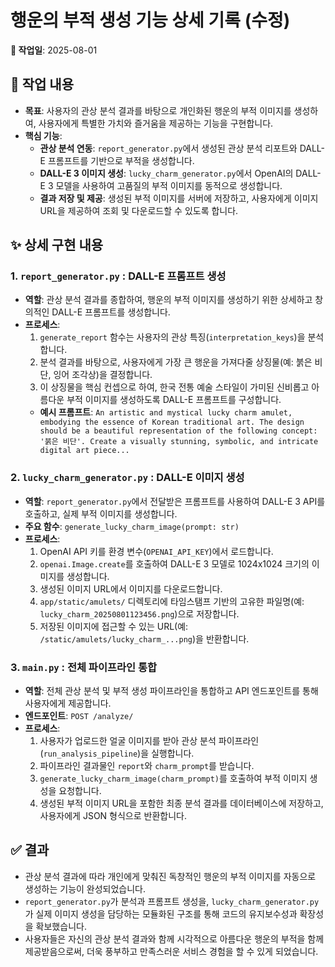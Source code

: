 # 행운의 부적 생성 기능 상세 기록 (수정)

**📅 작업일**: 2025-08-01

## 📝 작업 내용

- **목표**: 사용자의 관상 분석 결과를 바탕으로 개인화된 행운의 부적 이미지를 생성하여, 사용자에게 특별한 가치와 즐거움을 제공하는 기능을 구현합니다.
- **핵심 기능**:
    - **관상 분석 연동**: `report_generator.py`에서 생성된 관상 분석 리포트와 DALL-E 프롬프트를 기반으로 부적을 생성합니다.
    - **DALL-E 3 이미지 생성**: `lucky_charm_generator.py`에서 OpenAI의 DALL-E 3 모델을 사용하여 고품질의 부적 이미지를 동적으로 생성합니다.
    - **결과 저장 및 제공**: 생성된 부적 이미지를 서버에 저장하고, 사용자에게 이미지 URL을 제공하여 조회 및 다운로드할 수 있도록 합니다.

## ✨ 상세 구현 내용

### 1. `report_generator.py` : DALL-E 프롬프트 생성

- **역할**: 관상 분석 결과를 종합하여, 행운의 부적 이미지를 생성하기 위한 상세하고 창의적인 DALL-E 프롬프트를 생성합니다.
- **프로세스**:
    1. `generate_report` 함수는 사용자의 관상 특징(`interpretation_keys`)을 분석합니다.
    2. 분석 결과를 바탕으로, 사용자에게 가장 큰 행운을 가져다줄 상징물(예: 붉은 비단, 잉어 조각상)을 결정합니다.
    3. 이 상징물을 핵심 컨셉으로 하여, 한국 전통 예술 스타일이 가미된 신비롭고 아름다운 부적 이미지를 생성하도록 DALL-E 프롬프트를 구성합니다.
    - **예시 프롬프트**: `An artistic and mystical lucky charm amulet, embodying the essence of Korean traditional art. The design should be a beautiful representation of the following concept: '붉은 비단'. Create a visually stunning, symbolic, and intricate digital art piece...`

### 2. `lucky_charm_generator.py` : DALL-E 이미지 생성

- **역할**: `report_generator.py`에서 전달받은 프롬프트를 사용하여 DALL-E 3 API를 호출하고, 실제 부적 이미지를 생성합니다.
- **주요 함수**: `generate_lucky_charm_image(prompt: str)`
- **프로세스**:
    1. OpenAI API 키를 환경 변수(`OPENAI_API_KEY`)에서 로드합니다.
    2. `openai.Image.create`를 호출하여 DALL-E 3 모델로 1024x1024 크기의 이미지를 생성합니다.
    3. 생성된 이미지 URL에서 이미지를 다운로드합니다.
    4. `app/static/amulets/` 디렉토리에 타임스탬프 기반의 고유한 파일명(예: `lucky_charm_20250801123456.png`)으로 저장합니다.
    5. 저장된 이미지에 접근할 수 있는 URL(예: `/static/amulets/lucky_charm_...png`)을 반환합니다.

### 3. `main.py` : 전체 파이프라인 통합

- **역할**: 전체 관상 분석 및 부적 생성 파이프라인을 통합하고 API 엔드포인트를 통해 사용자에게 제공합니다.
- **엔드포인트**: `POST /analyze/`
- **프로세스**:
    1. 사용자가 업로드한 얼굴 이미지를 받아 관상 분석 파이프라인(`run_analysis_pipeline`)을 실행합니다.
    2. 파이프라인 결과물인 `report`와 `charm_prompt`를 받습니다.
    3. `generate_lucky_charm_image(charm_prompt)`를 호출하여 부적 이미지 생성을 요청합니다.
    4. 생성된 부적 이미지 URL을 포함한 최종 분석 결과를 데이터베이스에 저장하고, 사용자에게 JSON 형식으로 반환합니다.

## ✅ 결과

- 관상 분석 결과에 따라 개인에게 맞춰진 독창적인 행운의 부적 이미지를 자동으로 생성하는 기능이 완성되었습니다.
- `report_generator.py`가 분석과 프롬프트 생성을, `lucky_charm_generator.py`가 실제 이미지 생성을 담당하는 모듈화된 구조를 통해 코드의 유지보수성과 확장성을 확보했습니다.
- 사용자들은 자신의 관상 분석 결과와 함께 시각적으로 아름다운 행운의 부적을 함께 제공받음으로써, 더욱 풍부하고 만족스러운 서비스 경험을 할 수 있게 되었습니다.
